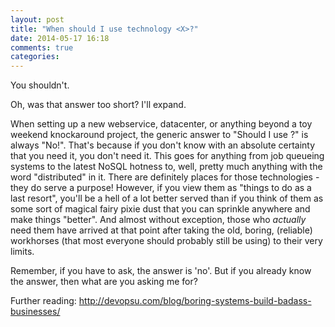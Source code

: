 ```yaml
---
layout: post
title: "When should I use technology <X>?"
date: 2014-05-17 16:18
comments: true
categories:
---
```


You shouldn't.

Oh, was that answer too short? I'll expand.

When setting up a new webservice, datacenter, or anything beyond a toy weekend
knockaround project, the generic answer to "Should I use <foo>?" is always "No!".
That's because if you don't know with an absolute certainty that you need it, you
don't need it. This goes for anything from job queueing systems to the latest NoSQL
hotness to, well, pretty much anything with the word "distributed" in it. There are
definitely places for those technologies - they do serve a purpose! However, if you
view them as "things to do as a last resort", you'll be a hell of a lot better
served than if you think of them as some sort of magical fairy pixie dust that you
can sprinkle anywhere and make things "better". And almost without exception, those
who *actually* need them have arrived at that point after taking the old, boring,
(reliable) workhorses (that most everyone should probably still be using) to their
very limits.

Remember, if you have to ask, the answer is 'no'. But if you already know the
answer, then what are you asking me for?

Further reading: http://devopsu.com/blog/boring-systems-build-badass-businesses/
